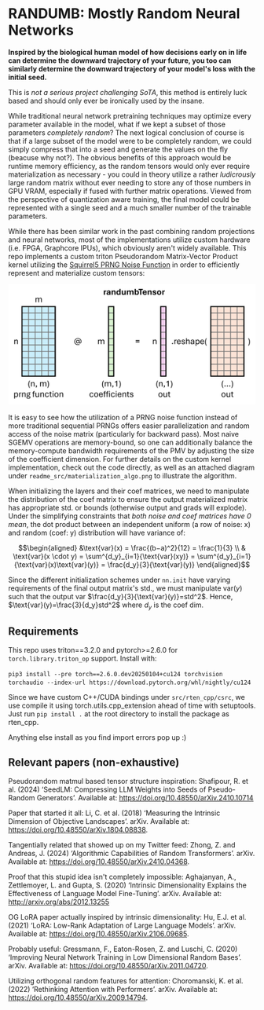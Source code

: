 # RANDUMB: Mostly Random Neural Networks

<b>Inspired by the biological human model of how decisions early on in life can determine the downward trajectory of your future, you too can similarly determine the downward trajectory of your model's loss with the initial seed.</b>

This is *not a serious project challenging SoTA*, this method is entirely luck based and should only ever be ironically used by the insane.

While traditional neural network pretraining techniques may optimize every parameter available in the model, what if we kept a subset of those parameters *completely random*? 
The next logical conclusion of course is that if a large subset of the model were to be completely random, we could simply compress that into a seed and generate the values on the fly (beacuse why not?).
The obvious benefits of this approach would be runtime memory efficiency, as the random tensors would only ever require materialization as necessary - you could in theory utilize a rather *ludicrously* large random matrix without ever needing to store any of those numbers in GPU VRAM, especially if fused with further matrix operations. Viewed from the perspective of quantization aware training, the final model could be represented with a single seed and a much smaller number of the trainable parameters.

While there has been similar work in the past combining random projections and neural networks, most of the implementations utilize custom hardware (i.e. FPGA, Graphcore IPUs), which obviously aren't widely available. 
This repo implements a custom triton Pseudorandom Matrix-Vector Product kernel utilizing the [Squirrel5 PRNG Noise Function](https://twitter.com/SquirrelTweets/status/1421251894274625536) in order to efficiently represent and materialize custom tensors:

![](readme_src/randumbTensor.png)

It is easy to see how the utilization of a PRNG noise function instead of more traditional sequential PRNGs offers easier parallelization and random access of the noise matrix (particularly for backward pass). 
Most naive SGEMV operations are memory-bound, so one can additionally balance the memory-compute bandwidth requirements of the PMV by adjusting the size of the coefficient dimension.
For further details on the custom kernel implementation, check out the code directly, as well as an attached diagram under `readme_src/materialization_algo.png` to illustrate the algorithm.

When initializing the layers and their coef matrices, we need to manipulate the distribution of the coef matrix to ensure the output materialized matrix has appropriate std. or bounds (otherwise output and grads will explode).
Under the simplifying constraints that *both noise and coef matrices have 0 mean*, the dot product between an independent uniform (a row of noise: x) and random (coef: y) distribution will have variance of:
```math
\begin{aligned}
&\text{var}(x) = \frac{(b−a)^2}{12} = \frac{1}{3} \\
& \text{var}(x \cdot y) = \sum^{d_y}_{i=1}{\text{var}(xy)} = \sum^{d_y}_{i=1}{\text{var}(x)\text{var}(y)} = \frac{d_y}{3}{\text{var}(y)}
\end{aligned}
```
Since the different initialization schemes under `nn.init` have varying requirements of the final output matrix's std., we must manipulate $\text{var}(y)$ such that the output var $\frac{d_y}{3}{\text{var}(y)}=std^2$. 
Hence, $\text{var}(y)=\frac{3}{d_y}std^2$ where $d_y$ is the coef dim.

## Requirements
This repo uses triton==3.2.0 and pytorch>=2.6.0 for `torch.library.triton_op` support. Install with:

`pip3 install --pre torch==2.6.0.dev20250104+cu124 torchvision torchaudio --index-url https://download.pytorch.org/whl/nightly/cu124`

Since we have custom C++/CUDA bindings under `src/rten_cpp/csrc`, we use compile it using torch.utils.cpp_extension ahead of time with setuptools.
Just run `pip install .` at the root directory to install the package as rten_cpp.

Anything else install as you find import errors pop up :)


## Relevant papers (non-exhaustive)

Pseudorandom matmul based tensor structure inspiration: Shafipour, R. et al. (2024) ‘SeedLM: Compressing LLM Weights into Seeds of Pseudo-Random Generators’. Available at: https://doi.org/10.48550/arXiv.2410.10714

Paper that started it all: Li, C. et al. (2018) ‘Measuring the Intrinsic Dimension of Objective Landscapes’. arXiv. Available at: https://doi.org/10.48550/arXiv.1804.08838.

Tangentially related that showed up on my Twitter feed: Zhong, Z. and Andreas, J. (2024) ‘Algorithmic Capabilities of Random Transformers’. arXiv. Available at: https://doi.org/10.48550/arXiv.2410.04368.

Proof that this stupid idea isn't completely impossible: Aghajanyan, A., Zettlemoyer, L. and Gupta, S. (2020) ‘Intrinsic Dimensionality Explains the Effectiveness of Language Model Fine-Tuning’. arXiv. Available at: http://arxiv.org/abs/2012.13255

OG LoRA paper actually inspired by intrinsic dimensionality: Hu, E.J. et al. (2021) ‘LoRA: Low-Rank Adaptation of Large Language Models’. arXiv. Available at: https://doi.org/10.48550/arXiv.2106.09685.

Probably useful: Gressmann, F., Eaton-Rosen, Z. and Luschi, C. (2020) ‘Improving Neural Network Training in Low Dimensional Random Bases’. arXiv. Available at: https://doi.org/10.48550/arXiv.2011.04720.

Utilizing orthogonal random features for attention: Choromanski, K. et al. (2022) ‘Rethinking Attention with Performers’. arXiv. Available at: https://doi.org/10.48550/arXiv.2009.14794.
